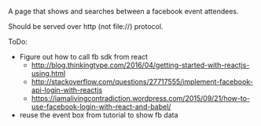 A page that shows and searches between a facebook event attendees.

Should be served over http (not file://) protocol.

ToDo:
- Figure out how to call fb sdk from react
  - http://blog.thinkingtype.com/2016/04/getting-started-with-reactjs-using.html
  - http://stackoverflow.com/questions/27717555/implement-facebook-api-login-with-reactjs
  - https://iamalivingcontradiction.wordpress.com/2015/09/21/how-to-use-facebook-login-with-react-and-babel/
- reuse the event box from tutorial to show fb data

